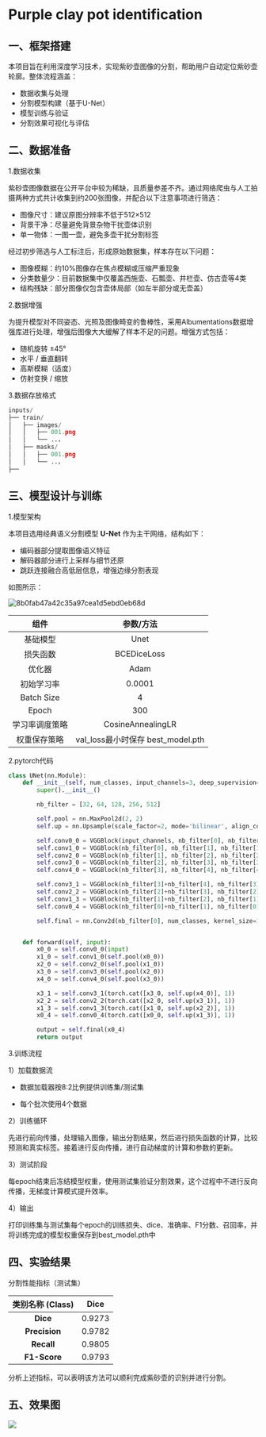 # Purple clay pot identification
## 一、框架搭建
本项目旨在利用深度学习技术，实现紫砂壶图像的分割，帮助用户自动定位紫砂壶轮廓。整体流程涵盖：<br>
- 数据收集与处理<br>
- 分割模型构建（基于U-Net）<br>
- 模型训练与验证<br>
- 分割效果可视化与评估<br>

## 二、数据准备
1.数据收集

紫砂壶图像数据在公开平台中较为稀缺，且质量参差不齐。通过网络爬虫与人工拍摄两种方式共计收集到约200张图像，并配合以下注意事项进行筛选：

- 图像尺寸：建议原图分辨率不低于512×512
- 背景干净：尽量避免背景杂物干扰壶体识别
- 单一物体：一图一壶，避免多壶干扰分割标签

经过初步筛选与人工标注后，形成原始数据集，样本存在以下问题：

- 图像模糊：约10%图像存在焦点模糊或压缩严重现象
- 分类数量少：目前数据集中仅覆盖西施壶、石瓢壶、井栏壶、仿古壶等4类
- 结构残缺：部分图像仅包含壶体局部（如左半部分或无壶盖）

2.数据增强

为提升模型对不同姿态、光照及图像畸变的鲁棒性，采用Albumentations数据增强库进行处理，增强后图像大大缓解了样本不足的问题。增强方式包括：

- 随机旋转 ±45°
- 水平 / 垂直翻转
- 高斯模糊（适度）
- 仿射变换 / 缩放

3.数据存放格式
```python
inputs/
├── train/
│   ├── images/
│   │   ├── 001.png    
│   │   └── ..，
│   ├── masks/
│   │   ├── 001.png    
│   │   └── ..，
├── 
```

## 三、模型设计与训练

1.模型架构

本项目选用经典语义分割模型 **U-Net** 作为主干网络，结构如下：

- 编码器部分提取图像语义特征
- 解码器部分进行上采样与细节还原
- 跳跃连接融合高低层信息，增强边缘分割表现

如图所示：

![](https://i-blog.csdnimg.cn/blog\_migrate/8b0fab47a42c35a97cea1d5ebd0eb68d.png#pic\_center "8b0fab47a42c35a97cea1d5ebd0eb68d")

|**组件**|**参数/方法**|
| :-: | :-: |
|基础模型|Unet|
|损失函数|BCEDiceLoss|
|优化器|Adam|
|初始学习率|0.0001|
|Batch Size|4|
|Epoch|300|
|学习率调度策略|CosineAnnealingLR|
|权重保存策略|val\_loss最小时保存 best\_model.pth|

2.pytorch代码
```python
class UNet(nn.Module):
    def __init__(self, num_classes, input_channels=3, deep_supervision=False,**kwargs):
        super().__init__()

        nb_filter = [32, 64, 128, 256, 512]

        self.pool = nn.MaxPool2d(2, 2)
        self.up = nn.Upsample(scale_factor=2, mode='bilinear', align_corners=True)#scale_factor:放大的倍数  插值

        self.conv0_0 = VGGBlock(input_channels, nb_filter[0], nb_filter[0])
        self.conv1_0 = VGGBlock(nb_filter[0], nb_filter[1], nb_filter[1])
        self.conv2_0 = VGGBlock(nb_filter[1], nb_filter[2], nb_filter[2])
        self.conv3_0 = VGGBlock(nb_filter[2], nb_filter[3], nb_filter[3])
        self.conv4_0 = VGGBlock(nb_filter[3], nb_filter[4], nb_filter[4])

        self.conv3_1 = VGGBlock(nb_filter[3]+nb_filter[4], nb_filter[3], nb_filter[3])
        self.conv2_2 = VGGBlock(nb_filter[2]+nb_filter[3], nb_filter[2], nb_filter[2])
        self.conv1_3 = VGGBlock(nb_filter[1]+nb_filter[2], nb_filter[1], nb_filter[1])
        self.conv0_4 = VGGBlock(nb_filter[0]+nb_filter[1], nb_filter[0], nb_filter[0])

        self.final = nn.Conv2d(nb_filter[0], num_classes, kernel_size=1)


    def forward(self, input):
        x0_0 = self.conv0_0(input)
        x1_0 = self.conv1_0(self.pool(x0_0))
        x2_0 = self.conv2_0(self.pool(x1_0))
        x3_0 = self.conv3_0(self.pool(x2_0))
        x4_0 = self.conv4_0(self.pool(x3_0))

        x3_1 = self.conv3_1(torch.cat([x3_0, self.up(x4_0)], 1))
        x2_2 = self.conv2_2(torch.cat([x2_0, self.up(x3_1)], 1))
        x1_3 = self.conv1_3(torch.cat([x1_0, self.up(x2_2)], 1))
        x0_4 = self.conv0_4(torch.cat([x0_0, self.up(x1_3)], 1))

        output = self.final(x0_4)
        return output
```
3.训练流程

1）加载数据流

- 数据加载器按8:2比例提供训练集/测试集

- 每个批次使用4个数据

2）训练循环

先进行前向传播，处理输入图像，输出分割结果，然后进行损失函数的计算，比较预测和真实标签。接着进行反向传播，进行自动梯度的计算和参数的更新。

3）测试阶段

每epoch结束后冻结模型权重，使用测试集验证分割效果，这个过程中不进行反向传播，无梯度计算模式提升效率。

4）输出

打印训练集与测试集每个epoch的训练损失、dice、准确率、F1分数、召回率，并将训练完成的模型权重保存到best\_model.pth中

## 四、实验结果

分割性能指标（测试集）

|**类别名称 (Class)**|**Dice**|
| :-: | :-: |
|**Dice**|0.9273|
|**Precision**|0.9782|
|**Recall**|0.9805|
|**F1-Score**|0.9793|

分析上述指标，可以表明该方法可以顺利完成紫砂壶的识别并进行分割。

## 五、效果图
![](紫砂壶识别%20(1).001.jpeg)
